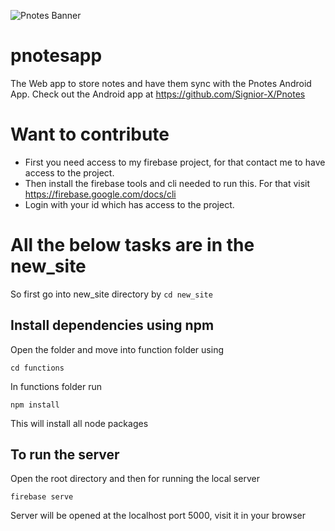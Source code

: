 ![Pnotes Banner](https://i.imgur.com/o8ETSv3.png)  

# pnotesapp
The Web app to store notes and have them sync with the Pnotes Android App.
Check out the Android app at https://github.com/Signior-X/Pnotes

# Want to contribute
- First you need access to my firebase project, for that contact me to have access to the project. 
- Then install the firebase tools and cli needed to run this. For that visit https://firebase.google.com/docs/cli
- Login with your id which has access to the project.

# All the below tasks are in the new_site
So first go into new_site directory by `cd new_site`

## Install dependencies using npm
Open the folder and move into function folder using 
```
cd functions
```
In functions folder run
```
npm install
```
This will install all node packages

## To run the server
Open the root directory and then for running the local server
```
firebase serve
```
Server will be opened at the localhost port 5000, visit it in your browser

